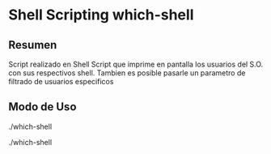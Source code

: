 # Shell Scripting which-shell

## Resumen
Script realizado en Shell Script que imprime en pantalla los usuarios del S.O. con sus respectivos shell. Tambien es posible pasarle un parametro de filtrado de usuarios especificos  

## Modo de Uso

./which-shell 
  
./which-shell <user>   









